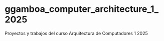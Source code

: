 # ggamboa_computer_architecture_1_2025
Proyectos y trabajos del curso Arquitectura de Computadores 1 2025
